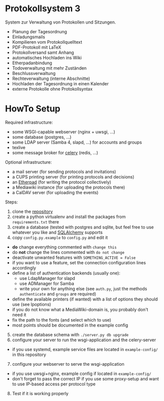 # Protokollsystem 3

System zur Verwaltung von Protokollen und Sitzungen.

* Planung der Tagesordnung
* Einladungsmails
* Kompilieren vom Protokollquelltext
* PDF-Protokoll mit LaTeX
* Protokollversand samt Anhang
* automatisches Hochladen ins Wiki
* Etherpadanbindung
* Todoverwaltung mit mehr Zuständen
* Beschlussverwaltung
* Rechteverwaltung (interne Abschnitte)
* Hochladen der Tagesordnung in einen Kalender
* externe Protokolle ohne Protokollsyntax

# HowTo Setup

Required infrastructure:

* some WSGI-capable webserver (nginx + uwsgi, …)
* some database (postgres, …)
* some LDAP server (Samba 4, slapd, …) for accounts and groups
* texlive
* some message broker for [celery](http://docs.celeryproject.org/en/latest/getting-started/brokers/) (redis, …)

Optional infrastructure:

* a mail server (for sending protocols and invitations)
* a CUPS printing server (for printing protocols and decisions)
* an [Etherpad](https://github.com/ether/etherpad-lite) (for writing the protocol collectively)
* a Mediawiki instance (for uploading the protocols there)
* a CalDAV server (for uploading the events)

Steps:

1. clone the [repository](https://git.fsmpi.rwth-aachen.de/protokollsystem/proto3)
2. create a python virtualenv and install the packages from `requirements.txt` there
3. create a database (tested with postgres and sqlite, but feel free to use whatever you like and [SQLAlchemy](http://docs.sqlalchemy.org/en/latest/dialects/index.html) supports
4. copy `config.py.example` to `config.py` and edit it
  * **do** change everything commented with `change this`
  * do **not** change the lines commented with `do not change`
  * deactivate unwanted features with `SOMETHING_ACTIVE = False`
  * if you want to use a feature, set the connection configuration lines accordingly
  * define a list of authentication backends (usually one):
    - use LdapManager for slapd
    - use ADManager for Samba
    - write your own for anything else (see `auth.py`, just the methods `authenticate` and `groups` are required)
  * define the available printers (if wanted) with a list of options they should use (see lpoptions)
  * if you do not know what a MediaWiki-domain is, you probably don't need it
  * fix the path to the fonts (and select which to use)
  * most points should be documented in the example config
5. create the database schema with `./server.py db upgrade`
6. configure your server to run the wsgi-application and the celery-server
  * if you use systemd, example service files are located in `example-config/` in this repository
7. configure your webserver to serve the wsgi-application
  * if you use uwsgi+nginx, example config if located in `example-config/`
  * don't forget to pass the correct IP if you use some proxy-setup and want to use IP-based access per protocol type
8. Test if it is working properly
